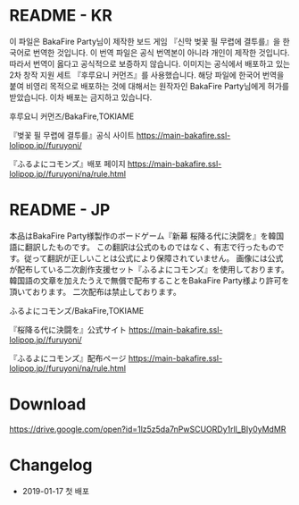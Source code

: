 # README - KR
이 파일은 BakaFire Party님이 제작한 보드 게임 『신막 벚꽃 필 무렵에 결투를』을 한국어로 번역한 것입니다.
이 번역 파일은 공식 번역본이 아니라 개인이 제작한 것입니다. 따라서 번역이 옳다고 공식적으로 보증하지 않습니다.
이미지는 공식에서 배포하고 있는 2차 창작 지원 세트 『후루요니 커먼즈』를 사용했습니다. 
해당 파일에 한국어 번역을 붙여 비영리 목적으로 배포하는 것에 대해서는 원작자인 BakaFire Party님에게 허가를 받았습니다.
이차 배포는 금지하고 있습니다.

후루요니 커먼즈/BakaFire,TOKIAME

『벚꽃 필 무렵에 결투를』공식 사이트
https://main-bakafire.ssl-lolipop.jp//furuyoni/

『ふるよにコモンズ』배포 페이지
https://main-bakafire.ssl-lolipop.jp//furuyoni/na/rule.html


# README - JP
本品はBakaFire Party様製作のボードゲーム『新幕 桜降る代に決闘を』を韓国語に翻訳したものです。
この翻訳は公式のものではなく、有志で行ったものです。従って翻訳が正しいことは公式により保障されていません。
画像には公式が配布している二次創作支援セット『ふるよにコモンズ』を使用しております。韓国語の文章を加えたうえで無償で配布することをBakaFire Party様より許可を頂いております。
二次配布は禁止しております。

ふるよにコモンズ/BakaFire,TOKIAME

『桜降る代に決闘を』公式サイト
https://main-bakafire.ssl-lolipop.jp//furuyoni/

『ふるよにコモンズ』配布ページ
https://main-bakafire.ssl-lolipop.jp//furuyoni/na/rule.html

# Download
https://drive.google.com/open?id=1lz5z5da7nPwSCUORDy1rll_BIy0yMdMR

# Changelog
* 2019-01-17 첫 배포
